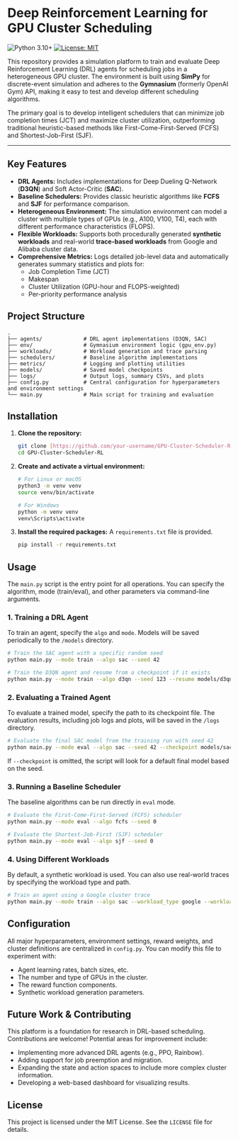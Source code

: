 # Deep Reinforcement Learning for GPU Cluster Scheduling

![Python 3.10+](https://img.shields.io/badge/python-3.10+-blue.svg)
[![License: MIT](https://img.shields.io/badge/License-MIT-yellow.svg)](https://opensource.org/licenses/MIT)

This repository provides a simulation platform to train and evaluate Deep Reinforcement Learning (DRL) agents for scheduling jobs in a heterogeneous GPU cluster. The environment is built using **SimPy** for discrete-event simulation and adheres to the **Gymnasium** (formerly OpenAI Gym) API, making it easy to test and develop different scheduling algorithms.

The primary goal is to develop intelligent schedulers that can minimize job completion times (JCT) and maximize cluster utilization, outperforming traditional heuristic-based methods like First-Come-First-Served (FCFS) and Shortest-Job-First (SJF).

---

## Key Features

-   **DRL Agents:** Includes implementations for Deep Dueling Q-Network (**D3QN**) and Soft Actor-Critic (**SAC**).
-   **Baseline Schedulers:** Provides classic heuristic algorithms like **FCFS** and **SJF** for performance comparison.
-   **Heterogeneous Environment:** The simulation environment can model a cluster with multiple types of GPUs (e.g., A100, V100, T4), each with different performance characteristics (FLOPS).
-   **Flexible Workloads:** Supports both procedurally generated **synthetic workloads** and real-world **trace-based workloads** from Google and Alibaba cluster data.
-   **Comprehensive Metrics:** Logs detailed job-level data and automatically generates summary statistics and plots for:
    -   Job Completion Time (JCT)
    -   Makespan
    -   Cluster Utilization (GPU-hour and FLOPS-weighted)
    -   Per-priority performance analysis

## Project Structure

```
.
├── agents/             # DRL agent implementations (D3QN, SAC)
├── env/                # Gymnasium environment logic (gpu_env.py)
├── workloads/          # Workload generation and trace parsing
├── schedulers/         # Baseline algorithm implementations
├── metrics/            # Logging and plotting utilities
├── models/             # Saved model checkpoints
├── logs/               # Output logs, summary CSVs, and plots
├── config.py           # Central configuration for hyperparameters and environment settings
└── main.py             # Main script for training and evaluation
```

## Installation

1.  **Clone the repository:**
    ```bash
    git clone [https://github.com/your-username/GPU-Cluster-Scheduler-RL.git](https://github.com/your-username/GPU-Cluster-Scheduler-RL.git)
    cd GPU-Cluster-Scheduler-RL
    ```

2.  **Create and activate a virtual environment:**
    ```bash
    # For Linux or macOS
    python3 -m venv venv
    source venv/bin/activate

    # For Windows
    python -m venv venv
    venv\Scripts\activate
    ```

3.  **Install the required packages:**
    A `requirements.txt` file is provided.
    ```bash
    pip install -r requirements.txt
    ```

## Usage

The `main.py` script is the entry point for all operations. You can specify the algorithm, mode (train/eval), and other parameters via command-line arguments.

### 1. Training a DRL Agent

To train an agent, specify the `algo` and `mode`. Models will be saved periodically to the `/models` directory.

```bash
# Train the SAC agent with a specific random seed
python main.py --mode train --algo sac --seed 42
```

```bash
# Train the D3QN agent and resume from a checkpoint if it exists
python main.py --mode train --algo d3qn --seed 123 --resume models/d3qn_seed123_ep500.pt
```

### 2. Evaluating a Trained Agent

To evaluate a trained model, specify the path to its checkpoint file. The evaluation results, including job logs and plots, will be saved in the `/logs` directory.

```bash
# Evaluate the final SAC model from the training run with seed 42
python main.py --mode eval --algo sac --seed 42 --checkpoint models/sac_seed42_final.pt
```

If `--checkpoint` is omitted, the script will look for a default final model based on the seed.

### 3. Running a Baseline Scheduler

The baseline algorithms can be run directly in `eval` mode.

```bash
# Evaluate the First-Come-First-Served (FCFS) scheduler
python main.py --mode eval --algo fcfs --seed 0
```

```bash
# Evaluate the Shortest-Job-First (SJF) scheduler
python main.py --mode eval --algo sjf --seed 0
```

### 4. Using Different Workloads

By default, a synthetic workload is used. You can also use real-world traces by specifying the workload type and path.

```bash
# Train an agent using a Google cluster trace
python main.py --mode train --algo sac --workload_type google --workload_path /path/to/google_trace.csv
```

## Configuration

All major hyperparameters, environment settings, reward weights, and cluster definitions are centralized in `config.py`. You can modify this file to experiment with:
-   Agent learning rates, batch sizes, etc.
-   The number and type of GPUs in the cluster.
-   The reward function components.
-   Synthetic workload generation parameters.

## Future Work & Contributing

This platform is a foundation for research in DRL-based scheduling. Contributions are welcome! Potential areas for improvement include:
-   Implementing more advanced DRL agents (e.g., PPO, Rainbow).
-   Adding support for job preemption and migration.
-   Expanding the state and action spaces to include more complex cluster information.
-   Developing a web-based dashboard for visualizing results.

## License

This project is licensed under the MIT License. See the `LICENSE` file for details.
